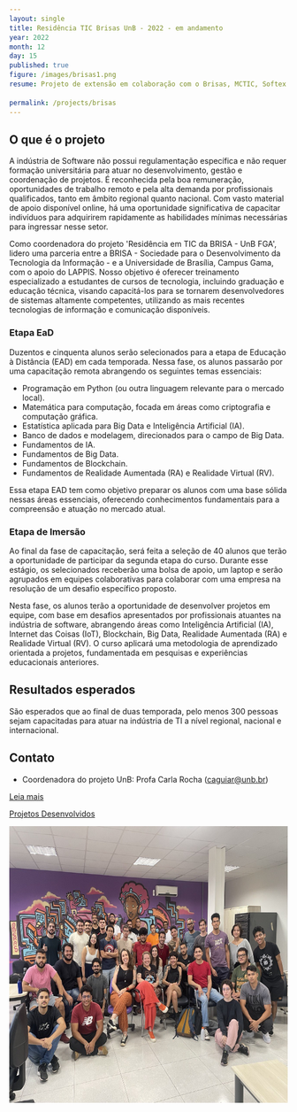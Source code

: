 ```yaml
---
layout: single
title: Residência TIC Brisas UnB - 2022 - em andamento
year: 2022
month: 12
day: 15
published: true
figure: /images/brisas1.png
resume: Projeto de extensão em colaboração com o Brisas, MCTIC, Softex e Universidade de Brasília (UnB). O objetivo desse projeto é capacitar mais de 400 pessoas para atuarem na indústria de TI. Curso EaD e 6 meses de projeto de imersão no laboratório LAPPIS com empresas.

permalink: /projects/brisas
---
```


## O que é o projeto

A indústria de Software não possui regulamentação específica e não requer formação universitária para atuar no desenvolvimento, gestão e coordenação de projetos. É reconhecida pela boa remuneração, oportunidades de trabalho remoto e pela alta demanda por profissionais qualificados, tanto em âmbito regional quanto nacional. Com vasto material de apoio disponível online, há uma oportunidade significativa de capacitar indivíduos para adquirirem rapidamente as habilidades mínimas necessárias para ingressar nesse setor.

Como coordenadora do projeto 'Residência em TIC da BRISA - UnB FGA', lidero uma parceria entre a BRISA - Sociedade para o Desenvolvimento da Tecnologia da Informação - e a Universidade de Brasília, Campus Gama, com o apoio do LAPPIS. Nosso objetivo é oferecer treinamento especializado a estudantes de cursos de tecnologia, incluindo graduação e educação técnica, visando capacitá-los para se tornarem desenvolvedores de sistemas altamente competentes, utilizando as mais recentes tecnologias de informação e comunicação disponíveis.


### Etapa EaD

Duzentos e cinquenta alunos serão selecionados para a etapa de Educação à Distância (EAD) em cada temporada. Nessa fase, os alunos passarão por uma capacitação remota abrangendo os seguintes temas essenciais:

- Programação em Python (ou outra linguagem relevante para o mercado local).
- Matemática para computação, focada em áreas como criptografia e computação gráfica.
- Estatística aplicada para Big Data e Inteligência Artificial (IA).
- Banco de dados e modelagem, direcionados para o campo de Big Data.
- Fundamentos de IA.
- Fundamentos de Big Data.
- Fundamentos de Blockchain.
- Fundamentos de Realidade Aumentada (RA) e Realidade Virtual (RV).

Essa etapa EAD tem como objetivo preparar os alunos com uma base sólida nessas áreas essenciais, oferecendo conhecimentos fundamentais para a compreensão e atuação no mercado atual.

### Etapa de Imersão

Ao final da fase de capacitação, será feita a seleção de 40 alunos que terão a oportunidade de participar da segunda etapa do curso. Durante esse estágio, os selecionados receberão uma bolsa de apoio, um laptop e serão agrupados em equipes colaborativas para colaborar com uma empresa na resolução de um desafio específico proposto.

Nesta fase, os alunos terão a oportunidade de desenvolver projetos em equipe, com base em desafios apresentados por profissionais atuantes na indústria de software, abrangendo áreas como Inteligência Artificial (IA), Internet das Coisas (IoT), Blockchain, Big Data, Realidade Aumentada (RA) e Realidade Virtual (RV). O curso aplicará uma metodologia de aprendizado orientada a projetos, fundamentada em pesquisas e experiências educacionais anteriores. 

## Resultados esperados

São esperados que ao final de duas temporada, pelo menos 300 pessoas sejam capacitadas para atuar na indústria de TI a nível regional, nacional e internacional.


## Contato

- Coordenadora do projeto UnB: Profa Carla Rocha ([caguiar@unb.br](caguiar@unb.br))


[Leia mais](https://residenciaticbrisa.github.io/landing_page/)

[Projetos Desenvolvidos](https://residenciaticbrisa.github.io/projetos_imersao/)


<img src="/images/brisas.jpg" alt="Primeira Turma de imersão brisa" style="height: 500px;" />


